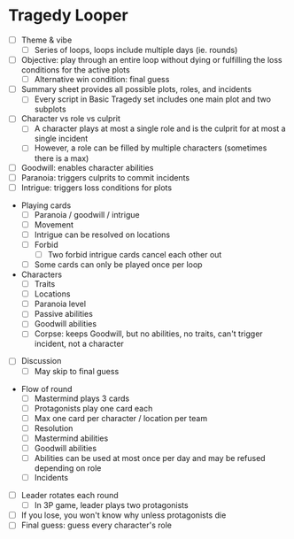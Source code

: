 # Tragedy Looper

- [ ] Theme & vibe
  - [ ] Series of loops, loops include multiple days (ie. rounds)
- [ ] Objective: play through an entire loop without dying or fulfilling the loss conditions for the active plots
  - [ ] Alternative win condition: final guess
- [ ] Summary sheet provides all possible plots, roles, and incidents
  - [ ] Every script in Basic Tragedy set includes one main plot and two subplots
- [ ] Character vs role vs culprit
  - [ ] A character plays at most a single role and is the culprit for at most a single incident
  - [ ] However, a role can be filled by multiple characters (sometimes there is a max)
- [ ] Goodwill: enables character abilities
- [ ] Paranoia: triggers culprits to commit incidents
- [ ] Intrigue: triggers loss conditions for plots
- Playing cards
  - [ ] Paranoia / goodwill / intrigue
  - [ ] Movement
  - [ ] Intrigue can be resolved on locations
  - [ ] Forbid
    - [ ] Two forbid intrigue cards cancel each other out
  - [ ] Some cards can only be played once per loop
- Characters
  - [ ] Traits
  - [ ] Locations
  - [ ] Paranoia level
  - [ ] Passive abilities
  - [ ] Goodwill abilities
  - [ ] Corpse: keeps Goodwill, but no abilities, no traits, can't trigger incident, not a character
- [ ] Discussion
  - [ ] May skip to final guess
- Flow of round
  - [ ] Mastermind plays 3 cards
  - [ ] Protagonists play one card each
  - [ ] Max one card per character / location per team
  - [ ] Resolution
  - [ ] Mastermind abilities
  - [ ] Goodwill abilities
  - [ ] Abilities can be used at most once per day and may be refused depending on role
  - [ ] Incidents
- [ ] Leader rotates each round
  - [ ] In 3P game, leader plays two protagonists
- [ ] If you lose, you won't know why unless protagonists die
- [ ] Final guess: guess every character's role
